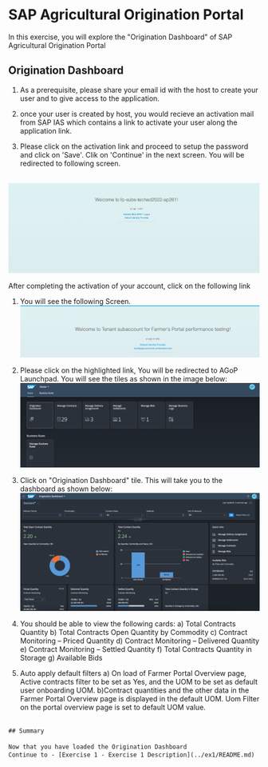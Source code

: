 # SAP Agricultural Origination Portal

In this exercise, you will explore the "Origination Dashboard" of SAP Agricultural Origination Portal

## Origination Dashboard

1. As a prerequisite, please share your email id with the host to create your user and to give access to the application.


2. once your user is created by host, you would recieve an activation mail from SAP IAS which contains a link to activate your user along the application
link.


3. Please click on the activation link and proceed to setup the password and click on 'Save'. Clik on 'Continue' in the next screen. You will be redirected to following screen.

<br>![](/exercises/ex0/images/image01.png)






After completing the activation of your account, click on the following link

1.	You will see the following Screen.
<br>![](/exercises/ex0/images/Image1.png)

2.	Please click on the highlighted link, You will be redirected to AGoP Launchpad. You will see the tiles as shown in the image below:
<br>![](/exercises/ex0/images/Image2.png)
3. Click on "Origination Dashboard" tile. This will take you to the dashboard as shown below:
<br>![](/exercises/ex0/images/Image3.png)
4. You should be able to view the following cards:
     a) Total Contracts Quantity
     b) Total Contracts Open Quantity by Commodity
     c) Contract Monitoring – Priced Quantity
     d) Contract Monitoring – Delivered Quantity
     e) Contract Monitoring – Settled Quantity
     f) Total Contracts Quantity in Storage
     g) Available Bids

5. Auto apply default filters 
  a) On load of Farmer Portal Overview page, Active contracts filter to be set as Yes, and the UOM to be set as default user onboarding UOM. 
  b)Contract quantities and the other data in the Farmer Portal Overview page is displayed in the default UOM. Uom Filter on the portal overview page is       set to default UOM value.

```

## Summary

Now that you have loaded the Origination Dashboard
Continue to - [Exercise 1 - Exercise 1 Description](../ex1/README.md)
